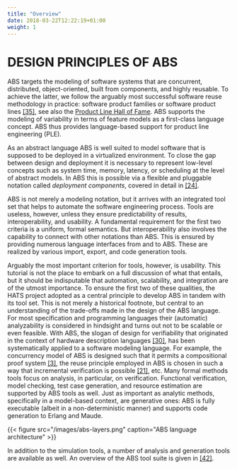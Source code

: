 ```yaml
---
title: "Overview"
date: 2018-03-22T12:22:19+01:00
weight: 1
---
```


# DESIGN PRINCIPLES OF ABS

ABS targets the modeling of software systems that are concurrent, distributed,
object-oriented, built from components, and highly reusable.  To achieve the
latter, we follow the arguably most successful software reuse methodology in
practice: software product families or software product lines
[[35]](http://dx.doi.org/10.1007/3-540-28901-1), see also the [Product Line
Hall of Fame](http://splc.net/hall-of-fame/).  ABS supports the modeling of
variability in terms of feature models as a first-class language concept.  ABS
thus provides language-based support for product line engineering (PLE).

As an abstract language ABS is well suited to model software that is supposed
to be deployed in a virtualized environment.  To close the gap between design
and deployment it is necessary to represent low-level concepts such as system
time, memory, latency, or scheduling at the level of abstract models.  In ABS
this is possible via a flexible and pluggable notation called *deployment
components*, covered in detail in
[[24]](http://dx.doi.org/10.1007/978-3-642-40615-7).

ABS is not merely a modeling notation, but it arrives with an integrated tool
set that helps to automate the software engineering process.  Tools are
useless, however, unless they ensure predictability of results,
interoperability, and usability.  A fundamental requirement for the first two
criteria is a uniform, formal semantics.  But interoperability also involves
the capability to connect with other notations than ABS. This is ensured by
providing numerous language interfaces from and to ABS. These are realized by
various import, export, and code generation tools.


Arguably the most important criterion for tools, however, is usability. This
tutorial is not the place to embark on a full discussion of what that entails,
but it should be indisputable that automation, scalability, and integration
are of the utmost importance. To ensure the first two of these qualities, the
HATS project adopted as a central principle to develop ABS in tandem with its
tool set. This is not merely a historical footnote, but central to an
understanding of the trade-offs made in the design of the ABS language. For
most specification and programming languages their (automatic) analyzability
is considered in hindsight and turns out not to be scalable or even
feasible. With ABS, the slogan of design for verifiability that originated in
the context of hardware description languages
[[30]](http://link.springer.com/chapter/10.1007%2F0-387-97226-9_20), has been
systematically applied to a software modeling language.  For example, the
concurrency model of ABS is designed such that it permits a compositional
proof system
[[3]](http://link.springer.com/chapter/10.1007%2F0-387-97226-9_20), the reuse
principle employed in ABS is chosen in such a way that incremental
verification is possible
[[21]](http://dx.doi.org/10.1007/978-3-642-34026-0_4), etc.  Many formal
methods tools focus on analysis, in particular, on verification. Functional
verification, model checking, test case generation, and resource estimation
are supported by ABS tools as well. Just as important as analytic methods,
specifically in a model-based context, are generative ones: ABS is fully
executable (albeit in a non-deterministic manner) and supports code generation
to Erlang and Maude.

{{< figure src="/images/abs-layers.png" caption="ABS language architecture" >}}

In addition to the simulation tools, a number of analysis and generation tools
are available as well.  An overview of the ABS tool suite is given in
[[42]](http://dx.doi.org/10.1007/s10009-012-0250-1).
